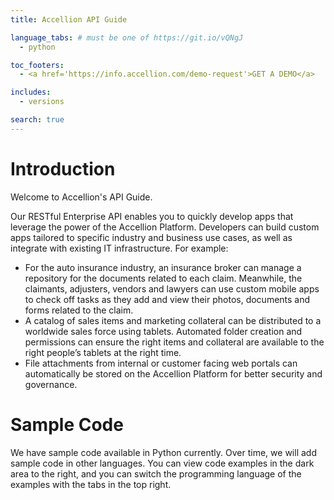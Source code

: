```yaml
---
title: Accellion API Guide

language_tabs: # must be one of https://git.io/vQNgJ
  - python

toc_footers:
  - <a href='https://info.accellion.com/demo-request'>GET A DEMO</a>

includes:
  - versions

search: true
---
```


# Introduction

Welcome to Accellion's API Guide.

Our RESTful Enterprise API enables you to quickly develop apps that leverage the power of the Accellion Platform. Developers can build custom apps tailored to specific industry and business use cases, as well as integrate with existing IT infrastructure. For example:

* For the auto insurance industry, an insurance broker can manage a repository for the documents related to each claim. Meanwhile, the claimants, adjusters, vendors and lawyers can use custom mobile apps to check off tasks as they add and view their photos, documents and forms related to the claim.
* A catalog of sales items and marketing collateral can be distributed to a worldwide sales force using tablets. Automated folder creation and permissions can ensure the right items and collateral are available to the right people’s tablets at the right time.
* File attachments from internal or customer facing web portals can automatically be stored on the Accellion Platform for better security and governance.

# Sample Code
We have sample code available in Python currently. Over time, we will add sample code in other languages. You can view code examples in the dark area to the right, and you can switch the programming language of the examples with the tabs in the top right.
